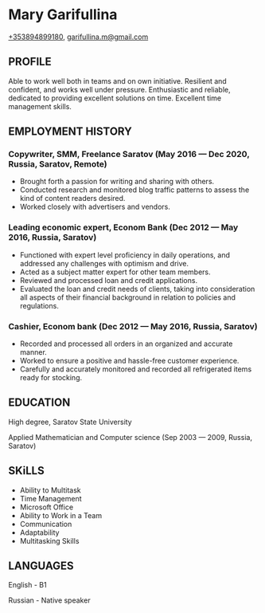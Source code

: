 # Mary Garifullina
[+353894899180](tel:+353894899180), [garifullina.m@gmail.com](mailto:garifullina.m@gmail.com)

## PROFILE

Able to work well both in teams and on own initiative. Resilient and confident, and works well under pressure. Enthusiastic and reliable, dedicated to providing excellent solutions on time. Excellent time management skills.

## EMPLOYMENT HISTORY

### Copywriter, SMM, Freelance Saratov (May 2016 — Dec 2020, Russia, Saratov, Remote)

* Brought forth a passion for writing and sharing with others.
* Conducted research and monitored blog traffic patterns to assess the kind of content readers desired.
* Worked closely with advertisers and vendors.

### Leading economic expert, Econom Bank (Dec 2012 — May 2016, Russia, Saratov)

* Functioned with expert level proficiency in daily operations, and addressed any challenges with optimism and drive.
* Acted as a subject matter expert for other team members.
* Reviewed and processed loan and credit applications.
* Evaluated the loan and credit needs of clients, taking into consideration all aspects of their financial
 background in relation to policies and regulations.
 

### Cashier, Econom bank (Dec 2012 — May 2016, Russia, Saratov)

* Recorded and processed all orders in an organized and accurate manner.
* Worked to ensure a positive and hassle-free customer experience.
* Carefully and accurately monitored and recorded all refrigerated items ready for stocking.

## EDUCATION

High degree, Saratov State University

Applied Mathematician and Computer science (Sep 2003 — 2009, Russia, Saratov)

## SKiLLS

* Ability to Multitask 
* Time Management
* Microsoft Office
* Ability to Work in a Team
* Communication
* Adaptability
* Multitasking Skills

## LANGUAGES

English - B1

Russian - Native speaker
